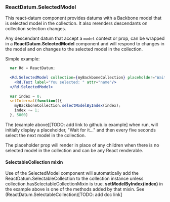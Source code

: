 ### ReactDatum.SelectedModel

This react-datum component provides datums with a Backbone model that is selected model in the collection.  It also  rerenders descendants on collection selection changes.  

Any descendant datum that accept a `model` context or prop, can be wrapped in a **ReactDatum.SelectedModel** component and will respond to changes in the model and on changes to the selected model in the collection.

Simple example:
```jsx
  var Rd = ReactDatum;
  
  <Rd.SelectedModel collection={myBackboneCollection} placeholder="Wait for it...">
    <Rd.Text label="You selected: " attr="name"/>
  </Rd.SelectedModel>
  
  var index = 0;
  setInterval(function(){
    myBackboneCollection.selectModelByIndex(index);
    index += 1;
  }, 5000)

```
The (example above)[TODO: add link to github.io example] when run, will initially display a placeholder, "Wait for it..." and then every five seconds select the next model in the collection. 

The placeholder prop will render in place of any children when there is no selected model in the collection and can be any React renderable.

#### SelectableCollection mixin

Use of the SelectedModel component will automatically add the ReactDatum.SelectableCollection to the collection instance unless collection.hasSelectableCollectionMixin is true.  **setModelByIndex(index)** in the example above is one of the methods added by that mixin. See (ReactDatum.SelectableCollection)[TODO: add doc link]



